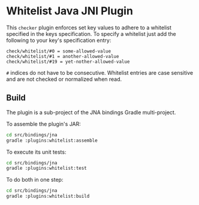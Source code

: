 # Whitelist Java JNI Plugin

This `checker` plugin enforces set key values to adhere to a whitelist specified in the keys specification. To specify a whitelist just add the following to your key's specification entry:

```
check/whitelist/#0 = some-allowed-value
check/whitelist/#1 = another-allowed-value
check/whitelist/#19 = yet-nother-allowed-value
```

`#` indices do not have to be consecutive. Whitelist entries are case sensitive and are not checked or normalized when read.

## Build

The plugin is a sub-project of the JNA bindings Gradle multi-project.

To assemble the plugin's JAR:

```sh
cd src/bindings/jna
gradle :plugins:whitelist:assemble
```

To execute its unit tests:

```sh
cd src/bindings/jna
gradle :plugins:whitelist:test
```

To do both in one step:

```sh
cd src/bindings/jna
gradle :plugins:whitelist:build
```
